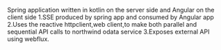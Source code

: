 Spring application written in kotlin on the server side and Angular on the client side
1.SSE produced by spring app and consumed by Angular app
2.Uses the reactive httpclient,web client,to make both parallel and sequential API calls to northwind odata service 
3.Exposes external API using webflux.